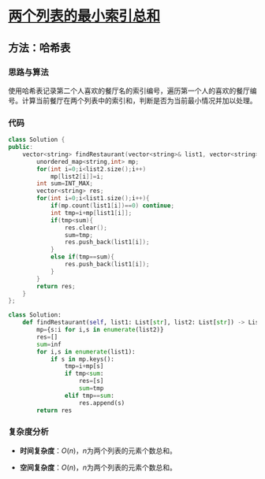# [两个列表的最小索引总和](https://leetcode-cn.com/problems/minimum-index-sum-of-two-lists/)

## 方法：哈希表

### 思路与算法

使用哈希表记录第二个人喜欢的餐厅名的索引编号，遍历第一个人的喜欢的餐厅编号。计算当前餐厅在两个列表中的索引和，判断是否为当前最小情况并加以处理。

### 代码

```c++
class Solution {
public:
    vector<string> findRestaurant(vector<string>& list1, vector<string>& list2) {
        unordered_map<string,int> mp;
        for(int i=0;i<list2.size();i++)
            mp[list2[i]]=i;
        int sum=INT_MAX;
        vector<string> res;
        for(int i=0;i<list1.size();i++){
            if(mp.count(list1[i])==0) continue;
            int tmp=i+mp[list1[i]];
            if(tmp<sum){
                res.clear();
                sum=tmp;
                res.push_back(list1[i]);
            }
            else if(tmp==sum){
                res.push_back(list1[i]);
            }
        }
        return res;
    }
};
```

```python
class Solution:
    def findRestaurant(self, list1: List[str], list2: List[str]) -> List[str]:
        mp={s:i for i,s in enumerate(list2)}
        res=[]
        sum=inf
        for i,s in enumerate(list1):
            if s in mp.keys():
                tmp=i+mp[s]
                if tmp<sum:
                    res=[s]
                    sum=tmp
                elif tmp==sum:
                    res.append(s)
        return res
```

### 复杂度分析

- **时间复杂度**：$O(n)$，$n$为两个列表的元素个数总和。

- **空间复杂度**：$O(n)$，$n$为两个列表的元素个数总和。
